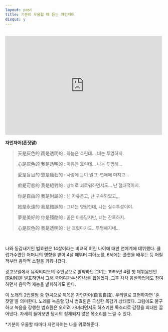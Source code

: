 ```yaml
---
layout: post
title: 기분이 우울할 때 듣는 자언자어
disqus: y
---
```


</br>

<iframe width="500" height="315" src="http://www.youtube.com/embed/6TOT9TrWTls" frameborder="0" allowfullscreen></iframe>

</br>

**자언자어(혼잣말)**


> 天是灰色的 雨是透明的 : 
> 하늘은 흐린데... 비는 투명하지.
> 
> 心是灰色的 我是透明的 : 
> 마음은 흐린데... 나는 투명해...
> 
> 愛是盲目的 戀是瘋狂的 : 
> 사랑에 눈이 멀고, 연애에 미치고... 
> 
> 痴是可悲的 我是絕對的 :
> 상처로 괴로워하면서도... 난 절대적이지.
> 
> 你是自由的 我是附屬的 : 
> 넌 자유롭고, 난 구속되있고,,,
> 
> 她是永遠的 我是錯誤的 : 
> 그녀는 영원한데, 나는 실수투성이야.
> 
> 夢是美好的 你是殘酷的 : 
> 꿈은 아름답지만, 너는 잔혹하지.
> 
> 心是灰色的 我是透明的 : 
> 난 흐렸다가도.. 투명해지네...

</br>


나와 동갑내기인 범효원은 14살이라는 비교적 어린 나이에 대만 연예계에 데뷔했다. 클럽가수였던 어머니의 영향을 받아 4살 때부터 피아노를, 6세에는 플룻을 배우는 등 어릴적부터 음악적 소질을 키워나갔다. 

광고모델에서 뮤직비디오의 주인공으로 활약하던 그녀는 1995년 4월 첫 데뷔음반인 [RAIN]을 발표하면서 그해 국어여가수신인상을 휩쓸었다. 그후 차차 음반작업에도 참여하면서 음악적 재능을 발휘하기도 한다.

이 노래의 2집앨범 중 한곡으로 제목은 자언자어(自言自語). 우리말로 표현하자면 '혼잣말'을 의미한다. 노래를 녹음할 당시 범효훤은 극심한 목감기 상태였다. 그럼에도 불구하고 녹음을 강행한 범효훤은 오히려 가녀리면서도 허스키한 목소리로 감정을 최대한 끌어낸다. 자세히 들어보면 당시의 정제되지 않은 목소리를 느낄 수 있다.

*기분이 우울할 때마다 자언자어는 나를 위로해준다. 


</br>
